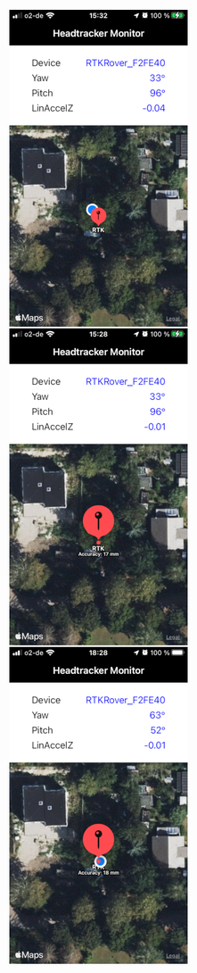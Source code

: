 
![alt-text-1](./Screenshots/HeadtrackerMonitor1.png "CoreLocation user position & realtime-kinematics rover position.")
![alt-text-2](./Screenshots/HeadtrackerMonitor2.png "RTK rover accuracy as subtitle on touch at the annotation.")
![alt-text-3](./Screenshots/HeadtrackerMonitor3.png "Auch das kommt vor.")

<!--![plot](./Screenshots/HeadtrackerMonitor1.png)-->
<!--![plot](./Screenshots/HeadtrackerMonitor2.png)-->

<!--<img src="./Screenshots/HeadtrackerMonitor1.png" width="320"/> -->
<!--<img src="./Screenshots/HeadtrackerMonitor2.png" width="320"/> -->
<!--<img src="./Screenshots/HeadtrackerMonitor3.png" width="320"/> -->


